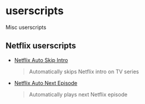 # userscripts
Misc userscripts

## Netflix userscripts
- [Netflix Auto Skip Intro](https://raw.githubusercontent.com/torrottum/userscripts/master/netflix/netflix-auto-skip-intro.user.js)
    > Automatically skips Netflix intro on TV series
- [Netflix Auto Next Episode](https://raw.githubusercontent.com/torrottum/userscripts/master/netflix/netflix-auto-next-episode.user.js)
    > Automatically plays next Netflix episode
